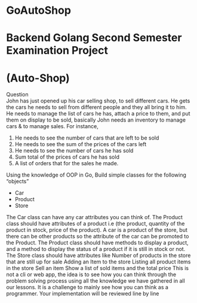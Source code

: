 # GoAutoShop
# Backend Golang Second Semester Examination Project
# (Auto-Shop)
Question  
 John has just opened up his car selling shop, to sell different cars. He gets the cars he needs to sell from different people and they all bring it to him. 
He needs to manage the list of cars he has, attach a price to them, and put them on display to be sold, basically John needs an inventory to manage cars & to manage sales. For instance,
1. He needs to see the number of cars that are left to be sold
2. He needs to see the sum of the prices of the cars left
3. He needs to see the number of cars he has sold
4. Sum total of the prices of cars he has sold
5. A list of orders that for the sales he made. 

 Using the knowledge of OOP in Go, Build simple classes for the following “objects”
- Car
- Product
- Store 

The Car class can have any car attributes you can think of. 
 The Product class should have attributes of a product i.e (the product, quantity of the product in stock, price of the product). A car is a product of the store, but there can be other products so the attribute of the car can be promoted to the Product. The Product class should have methods to display a product, and a method to display the status of a product if it is still in stock or not.
The Store class should have attributes like
Number of products in the store that are still up for sale
Adding an Item to the store
Listing all product items in the store
Sell an item
Show a list of sold items and the total price
This is not a cli or web app, the idea is to see how you can think through the problem solving process using all the knowledge we have gathered in all our lessons. It is a challenge to mainly see how you can think as a programmer. Your implementation will be reviewed line by line
